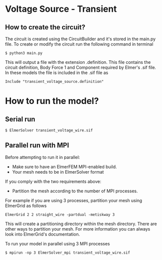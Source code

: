 # Voltage Source - Transient


## How to create the circuit?
The circuit is created using the CircuitBuilder and it's stored in the main.py file. To create or modify the circuit run the following command in terminal
```
$ python3 main.py
```

This will output a file with the extension .definition. This file contains the circuit definition, Body Force 1 and Component required by Elmer's .sif file. In these models the file is included in the .sif file as 

```
Include "transient_voltage_source.definition"
```

# How to run the model?

## Serial run

```
$ ElmerSolver transient_voltage_wire.sif
```

## Parallel run with MPI
Before attempting to run it in parallel:
* Make sure to have an ElmerFEM MPI-enabled build.
* Your mesh needs to be in ElmerSolver format

If you comply with the two requirements above:
* Partition the mesh according to the number of MPI processes. 

For example if you are using 3 processes, partition your mesh using ElmerGrid as follows

```
ElmerGrid 2 2 straight_wire -partdual -metiskway 3
```
This will create a partitioning directory within the mesh directory. There are other ways to partition your mesh. For more information you can always look into ElmerGrid's documentation.

To run your model in parallel using 3 MPI processes

```
$ mpirun -np 3 ElmerSolver_mpi transient_voltage_wire.sif
```


